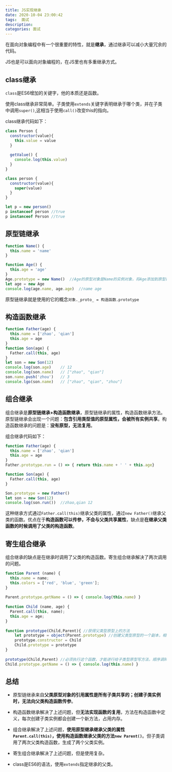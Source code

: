 ```yaml
---
title: JS实现继承
date: 2020-10-04 23:00:42
tags:  面试
description:
categories: 面试
---
```


在面向对象编程中有一个很重要的特性，就是**继承**，通过继承可以减小大量冗余的代码。

JS也是可以面向对象编程的，在JS里也有多重继承方式。

## class继承

`class`是ES6增加的关键字，他的本质还是函数。

使用class继承非常简单。子类使用`extends`关键字表明继承于哪个类，并在子类中调用`super()`,这相当于使用`call()`改变this的指向。

class继承代码如下：

``` js
class Person {
  constructor(value){
    this.value = value
  }
    
  getValue() {
    console.log(this.value)
  }
}

class person {
  constructor(value){
    super(value)
  }
}

let p = new person()
p instanceof person	//true
p instanceof Person	//true
```

## 原型链继承

``` js
function Name() {
  this.name = 'name'
}

function Age() {
  this.age = 'age'
}
Age.prototype = new Name()	//Age的原型对象是Name的实例对象，将Age添加到原型链上
let age = new Age
console.log(age.name, age.age)	//name age
```

原型链继承就是使用的它的概念`对象._proto_ = 构造函数.prototype`

## 构造函数继承

``` js
function Father(age) {
  this.name = ['zhao', 'qian']
  this.age = age
}
function Son(age) {
  Father.call(this, age)
}
let son = new Son(12)
console.log(son.age)	// 12
console.log(son.name)	// ["zhao", "qian"]
son.name.push('zhou')	// 3
console.lgo(son.name)	// ["zhao", "qian", "zhou"]
```

## 组合继承

组合继承是**原型链继承+构造函数继承**，原型链继承的属性，构造函数继承方法。原型链继承会出现一个问题：**包含引用类型值的原型属性，会被所有实例共享**。构造函数继承的问题是：**没有原型，无法复用**。

组合继承代码如下：

``` js
function Father(age) {
  this.name = ['zhao', 'qian']
  this.age = age
}
Father.prototype.run = () => { return this.name + ' ' + this.age}

function Son(age) {
  Father.call(this, age)
}

Son.prototype = new Father()
let son = new Son(12)
console.log(son.run())	//zhao,qian 12
```

这种继承方式通过`Father.call(this)`继承父类的属性，通过`new Father()`继承父类的函数。优点在于**构造函数可以传参，不会与父类共享属性**，缺点是**在继承父类函数的时候调用了父类的构造函数**。

## 寄生组合继承

组合继承的缺点是在继承时调用了父类的构造函数。寄生组合继承解决了两次调用的问题。

``` js
function Parent (name) {
  this.name = name;
  this.colors = ['red', 'blue', 'green'];
}
  
Parent.prototype.getName = () => { console.log(this.name) }
  
function Child (name, age) {
  Parent.call(this, name);
  this.age = age;
}
 
function prototype(Child,Parent){ //获得父类型原型上的方法
    let prototype = object(Parent.prototype) //创建父类型原型的一个副本，相当于prototype.__proto__ = Parent.prototype
    prototype.constructor = Child
    Child.prototype = prototype
}
 
prototype(Child,Parent) //必须执行这个函数，才能进行给子类型原型写方法，顺序调转的话子类型原型会被重写
Child.prototype.getName = () => { console.log(this.name) }
```

## 总结

- 原型链继承来自**父类原型对象的引用属性是所有子类共享的；创建子类实例时，无法向父类构造函数传参**。

- 构造函数继承解决了上述问题，但**无法实现函数的复用**，方法在构造函数中定义，每次创建子类实例都会创建一个新方法，占用内存。
- 组合继承解决了上述问题，**使用原型继承继承父类的属性`Parent.call(this)`，使用构造函数继承父类的方法`new Parent()`**。但子类调用了两次父类构造函数，生成了两个父类实例。
- 寄生组合继承解决了上述问题，但是使用复杂。
- class是ES6的语法，使用`extends`指定继承的父类。

